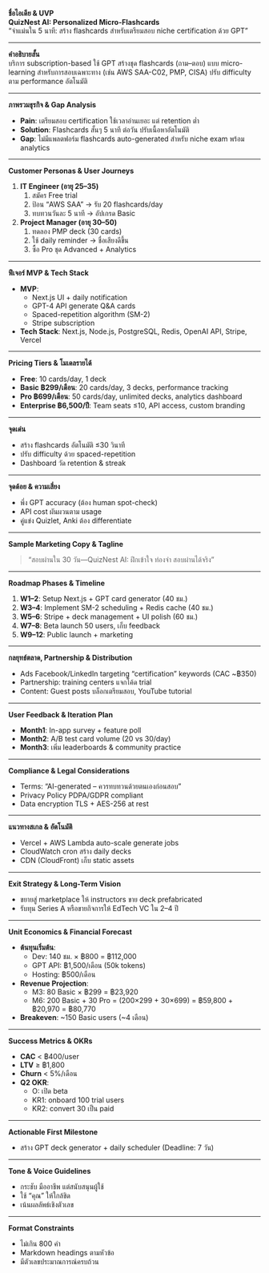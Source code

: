 **ชื่อไอเดีย & UVP**  
**QuizNest AI: Personalized Micro-Flashcards**  
“จำแม่นใน 5 นาที: สร้าง flashcards สำหรับเตรียมสอบ niche certification ด้วย GPT”

---

**คำอธิบายสั้น**  
บริการ subscription-based ใช้ GPT สร้างชุด flashcards (ถาม–ตอบ) แบบ micro-learning สำหรับการสอบเฉพาะทาง (เช่น AWS SAA-C02, PMP, CISA) ปรับ difficulty ตาม performance อัตโนมัติ

---

**ภาพรวมธุรกิจ & Gap Analysis**  
- **Pain**: เตรียมสอบ certification ใช้เวลาอ่านเยอะ แต่ retention ต่ำ  
- **Solution**: Flashcards สั้นๆ 5 นาที ต่อวัน ปรับเนื้อหาอัตโนมัติ  
- **Gap**: ไม่มีแพลตฟอร์ม flashcards auto-generated สำหรับ niche exam พร้อม analytics

---

**Customer Personas & User Journeys**  
1. **IT Engineer (อายุ 25–35)**  
   1. สมัคร Free trial  
   2. ป้อน “AWS SAA” → รับ 20 flashcards/day  
   3. ทบทวนวันละ 5 นาที → อัปเกรด Basic  
2. **Project Manager (อายุ 30–50)**  
   1. ทดลอง PMP deck (30 cards)  
   2. ใช้ daily reminder → ชื่อเสียงดีขึ้น  
   3. ซื้อ Pro ชุด Advanced + Analytics

---

**ฟีเจอร์ MVP & Tech Stack**  
- **MVP**:  
  - Next.js UI + daily notification  
  - GPT-4 API generate Q&A cards  
  - Spaced-repetition algorithm (SM-2)  
  - Stripe subscription  
- **Tech Stack**: Next.js, Node.js, PostgreSQL, Redis, OpenAI API, Stripe, Vercel

---

**Pricing Tiers & โมเดลรายได้**  
- **Free**: 10 cards/day, 1 deck  
- **Basic ฿299/เดือน**: 20 cards/day, 3 decks, performance tracking  
- **Pro ฿699/เดือน**: 50 cards/day, unlimited decks, analytics dashboard  
- **Enterprise ฿6,500/ปี**: Team seats ≤10, API access, custom branding

---

**จุดเด่น**  
- สร้าง flashcards อัตโนมัติ ≤30 วินาที  
- ปรับ difficulty ด้วย spaced-repetition  
- Dashboard วัด retention & streak

---

**จุดด้อย & ความเสี่ยง**  
- พึ่ง GPT accuracy (ต้อง human spot-check)  
- API cost ผันผวนตาม usage  
- คู่แข่ง Quizlet, Anki ต้อง differentiate

---

**Sample Marketing Copy & Tagline**  
> “สอบผ่านใน 30 วัน—QuizNest AI: ฝึกเข้าใจ ท่องจำ สอบผ่านได้จริง”

---

**Roadmap Phases & Timeline**  
1. **W1–2**: Setup Next.js + GPT card generator (40 ชม.)  
2. **W3–4**: Implement SM-2 scheduling + Redis cache (40 ชม.)  
3. **W5–6**: Stripe + deck management + UI polish (60 ชม.)  
4. **W7–8**: Beta launch 50 users, เก็บ feedback  
5. **W9–12**: Public launch + marketing

---

**กลยุทธ์ตลาด, Partnership & Distribution**  
- Ads Facebook/LinkedIn targeting “certification” keywords (CAC ~฿350)  
- Partnership: training centers แจกโค้ด trial  
- Content: Guest posts บล็อกเตรียมสอบ, YouTube tutorial

---

**User Feedback & Iteration Plan**  
- **Month1**: In-app survey + feature poll  
- **Month2**: A/B test card volume (20 vs 30/day)  
- **Month3**: เพิ่ม leaderboards & community practice

---

**Compliance & Legal Considerations**  
- Terms: “AI-generated – ควรทบทวนด้วยตนเองก่อนสอบ”  
- Privacy Policy PDPA/GDPR compliant  
- Data encryption TLS + AES-256 at rest

---

**แนวทางสเกล & อัตโนมัติ**  
- Vercel + AWS Lambda auto-scale generate jobs  
- CloudWatch cron สร้าง daily decks  
- CDN (CloudFront) เก็บ static assets

---

**Exit Strategy & Long-Term Vision**  
- ขยายสู่ marketplace ให้ instructors ขาย deck prefabricated  
- รับทุน Series A หรือขายกิจการให้ EdTech VC ใน 2–4 ปี

---

**Unit Economics & Financial Forecast**  
- **ต้นทุนเริ่มต้น**:  
  - Dev: 140 ชม. × ฿800 = ฿112,000  
  - GPT API: ฿1,500/เดือน (50k tokens)  
  - Hosting: ฿500/เดือน  
- **Revenue Projection**:  
  - M3: 80 Basic × ฿299 = ฿23,920  
  - M6: 200 Basic + 30 Pro = (200×299 + 30×699) = ฿59,800 + ฿20,970 = ฿80,770  
- **Breakeven**: ~150 Basic users (~4 เดือน)

---

**Success Metrics & OKRs**  
- **CAC** < ฿400/user  
- **LTV** ≥ ฿1,800  
- **Churn** < 5%/เดือน  
- **Q2 OKR**:  
  - O: เปิด beta  
  - KR1: onboard 100 trial users  
  - KR2: convert 30 เป็น paid

---

**Actionable First Milestone**  
- สร้าง GPT deck generator + daily scheduler (Deadline: 7 วัน)

---

**Tone & Voice Guidelines**  
- กระชับ มืออาชีพ แต่สนับสนุนผู้ใช้  
- ใช้ “คุณ” ให้ใกล้ชิด  
- เน้นผลลัพธ์เชิงตัวเลข

---

**Format Constraints**  
- ไม่เกิน 800 คำ  
- Markdown headings ตามหัวข้อ  
- มีตัวเลขประมาณการณ์ครบถ้วน  
